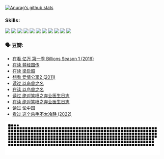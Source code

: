 
[![Anurag's github stats](https://github-readme-stats.vercel.app/api?username=w940853815)](https://github.com/anuraghazra/github-readme-stats)

### Skills:

<code><img height="32" src="https://cdn.jsdelivr.net/npm/simple-icons@v5/icons/python.svg"></code>
<code><img height="32" src="https://cdn.jsdelivr.net/npm/simple-icons@v5/icons/javascript.svg"></code>
<code><img height="32" src="https://cdn.jsdelivr.net/npm/simple-icons@v5/icons/django.svg"></code>
<code><img height="32" src="https://cdn.jsdelivr.net/npm/simple-icons@v5/icons/flask.svg"></code>
<code><img height="32" src="https://cdn.jsdelivr.net/npm/simple-icons@v5/icons/vuetify.svg"></code>
<code><img height="32" src="https://cdn.jsdelivr.net/npm/simple-icons@v5/icons/git.svg"></code>
<code><img height="32" src="https://cdn.jsdelivr.net/npm/simple-icons@v5/icons/docker.svg"></code>
<code><img height="32" src="https://cdn.jsdelivr.net/npm/simple-icons@v5/icons/postgresql.svg"></code>
<code><img height="32" src="https://cdn.jsdelivr.net/npm/simple-icons@v5/icons/elasticsearch.svg"></code>
<code><img height="32" src="https://cdn.jsdelivr.net/npm/simple-icons@v5/icons/macos.svg"></code>
<code><img height="32" src="https://cdn.jsdelivr.net/npm/simple-icons@v5/icons/linux.svg"></code>

### 🗣 豆瓣:

<!-- DOUBAN-ACTIVITIES:START -->
- [在看 亿万 第一季 Billions Season 1‎ (2016)](https://www.douban.com/people/136069238/status/3878098700/?_i=53315393)
- [在读 蒋经国传](https://www.douban.com/people/136069238/status/3877458956/?_i=53315393)
- [在读 梁启超](https://www.douban.com/people/136069238/status/3876806133/?_i=53315393)
- [想看 爱情公寓2‎ (2011)](https://www.douban.com/people/136069238/status/3876682115/?_i=53315393)
- [读过 以鸟兽之名](https://www.douban.com/people/136069238/status/3876369302/?_i=53315393)
- [在读 以鸟兽之名](https://www.douban.com/people/136069238/status/3869094471/?_i=53315393)
- [读过 绝对笑喷之弃业医生日志](https://www.douban.com/people/136069238/status/3869093225/?_i=53315393)
- [在读 绝对笑喷之弃业医生日志](https://www.douban.com/people/136069238/status/3862106751/?_i=53315393)
- [读过 论中国](https://www.douban.com/people/136069238/status/3862105795/?_i=53315393)
- [看过 这个杀手不太冷静‎ (2022)](https://www.douban.com/people/136069238/status/3856458693/?_i=53315393)
<!-- DOUBAN-ACTIVITIES:END -->


![Snake animation](https://raw.githubusercontent.com/w940853815/w940853815/output/github-contribution-grid-snake.svg)

<!--
**w940853815/w940853815** is a ✨ _special_ ✨ repository because its `README.md` (this file) appears on your GitHub profile.

Here are some ideas to get you started:

- 🔭 I’m currently working on ...
- 🌱 I’m currently learning ...
- 👯 I’m looking to collaborate on ...
- 🤔 I’m looking for help with ...
- 💬 Ask me about ...
- 📫 How to reach me: ...
- 😄 Pronouns: ...
- ⚡ Fun fact: ...
-->
